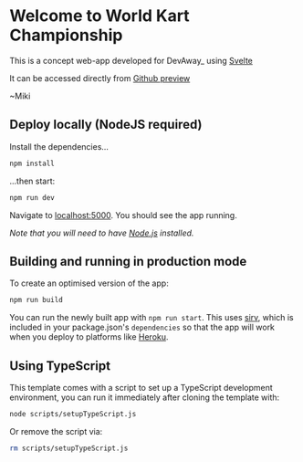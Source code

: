 # Welcome to World Kart Championship

This is a concept web-app developed for DevAway_ using [Svelte](https://svelte.dev)

It can be accessed directly from [Github preview](https://mvillarg.github.io/wkc/)

~Miki


## Deploy locally (NodeJS required)

Install the dependencies...

```bash
npm install
```

...then start:

```bash
npm run dev
```

Navigate to [localhost:5000](http://localhost:5000). You should see the app running.

*Note that you will need to have [Node.js](https://nodejs.org) installed.*


## Building and running in production mode

To create an optimised version of the app:

```bash
npm run build
```

You can run the newly built app with `npm run start`. This uses [sirv](https://github.com/lukeed/sirv), which is included in your package.json's `dependencies` so that the app will work when you deploy to platforms like [Heroku](https://heroku.com).


## Using TypeScript

This template comes with a script to set up a TypeScript development environment, you can run it immediately after cloning the template with:

```bash
node scripts/setupTypeScript.js
```

Or remove the script via:

```bash
rm scripts/setupTypeScript.js
```
